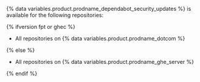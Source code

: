 {% data variables.product.prodname_dependabot_security_updates %} is available for the following repositories:

{% ifversion fpt or ghec %}

* All repositories on {% data variables.product.prodname_dotcom %}

{% else %}

* All repositories on {% data variables.product.prodname_ghe_server %}

{% endif %}
